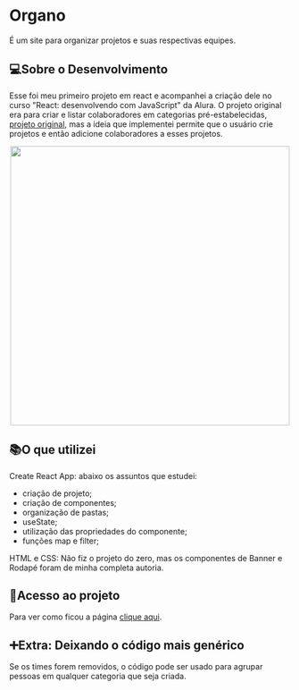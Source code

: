 # Organo
É um site para organizar projetos e suas respectivas equipes.

## 💻Sobre o Desenvolvimento
Esse foi meu primeiro projeto em react e acompanhei a criação dele no curso "React: desenvolvendo com JavaScript" da Alura. O projeto original era para criar e listar colaboradores em categorias pré-estabelecidas, [projeto original](https://github.com/RozangelaPeixoto/organo/assets/140510936/70f26290-dc2b-4808-8d9d-8bf53de0e108), mas a ideia que implementei permite que o usuário crie projetos e então adicione colaboradores a esses projetos.
<div align="center"> 
  <img src="https://github.com/RozangelaPeixoto/organo/assets/140510936/52ab3200-99ca-4d01-865c-884ca6258cc1" width="500px">
</div>

## 📚O que utilizei
Create React App: abaixo os assuntos que estudei:
  * criação de projeto;
  * criação de componentes;
  * organização de pastas;
  * useState;
  * utilização das propriedades do componente;
  * funções map e filter;
  
HTML e CSS: Não fiz o projeto do zero, mas os componentes de Banner e Rodapé foram de minha completa autoria.

## 📁Acesso ao projeto
Para ver como ficou a página [clique aqui](https://organo-nu-lime.vercel.app/).


## ➕Extra: Deixando o código mais genérico
Se os times forem removidos, o código pode ser usado para agrupar pessoas em qualquer categoria que seja criada.
